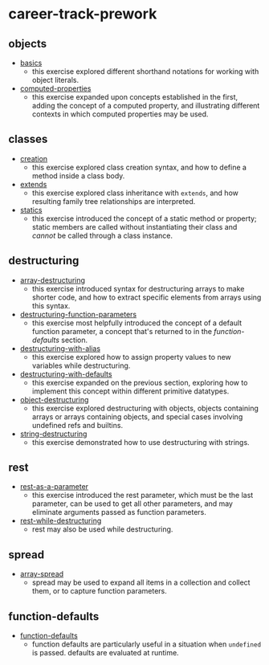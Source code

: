 # career-track-prework

## objects
* [basics](https://github.com/dl-watson/career-track-prework/blob/objects/basics.js)
  * this exercise explored different shorthand notations for working with object literals. 
* [computed-properties](https://github.com/dl-watson/career-track-prework/blob/objects/computed-properties.js)
  * this exercise expanded upon concepts established in the first, adding the concept of a computed property, and illustrating different contexts in which computed properties may be used. 

## classes
* [creation](https://github.com/dl-watson/career-track-prework/blob/classes/creation.js)
  * this exercise explored class creation syntax, and how to define a method inside a class body. 
* [extends](https://github.com/dl-watson/career-track-prework/blob/classes/extends.js)
  * this exercise explored class inheritance with `extends`, and how resulting family tree relationships are interpreted. 
* [statics](https://github.com/dl-watson/career-track-prework/blob/classes/statics.js)
  * this exercise introduced the concept of a static method or property; static members are called without instantiating their class and *cannot* be called through a class instance. 

## destructuring
* [array-destructuring](https://github.com/dl-watson/career-track-prework/blob/destructuring/array-destructuring.js)
  * this exercise introduced syntax for destructuring arrays to make shorter code, and how to extract specific elements from arrays using this syntax. 
* [destructuring-function-parameters](https://github.com/dl-watson/career-track-prework/blob/destructuring/destructuring-function-parameters.js)
  * this exercise most helpfully introduced the concept of a default function parameter, a concept that's returned to in the _function-defaults_ section. 
* [destructuring-with-alias](https://github.com/dl-watson/career-track-prework/blob/destructuring/destructuring-with-alias.js)
  * this exercise explored how to assign property values to new variables while destructuring. 
* [destructuring-with-defaults](https://github.com/dl-watson/career-track-prework/blob/destructuring/destructuring-with-defaults.js)
  * this exercise expanded on the previous section, exploring how to implement this concept within different primitive datatypes. 
* [object-destructuring](https://github.com/dl-watson/career-track-prework/blob/destructuring/object-destructuring.js)
  * this exercise explored destructuring with objects, objects containing arrays or arrays containing objects, and special cases involving undefined refs and builtins. 
* [string-destructuring](https://github.com/dl-watson/career-track-prework/blob/destructuring/string-destructuring.js)
  * this exercise demonstrated how to use destructuring with strings. 

## rest
* [rest-as-a-parameter](https://github.com/dl-watson/career-track-prework/blob/rest/rest-as-a-parameter.js)
  * this exercise introduced the rest parameter, which must be the last parameter, can be used to get all other parameters, and may eliminate arguments passed as function parameters. 
* [rest-while-destructuring](https://github.com/dl-watson/career-track-prework/blob/rest/rest-while-destructuring.js)
  * rest may also be used while destructuring.

## spread
* [array-spread](https://github.com/dl-watson/career-track-prework/blob/spread/array-spread.js)
  * spread may be used to expand all items in a collection and collect them, or to capture function parameters. 

## function-defaults
* [function-defaults](https://github.com/dl-watson/career-track-prework/blob/function-defaults/function-defaults.js)
  * function defaults are particularly useful in a situation when `undefined` is passed. defaults are evaluated at runtime. 
